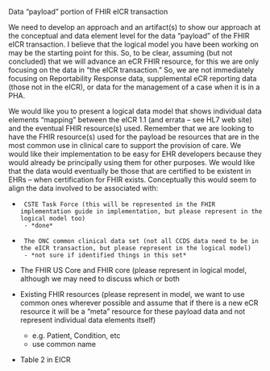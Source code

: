 Data “payload” portion of FHIR eICR transaction

We need to develop an approach and an artifact(s) to show our approach at the conceptual and data element level for the data “payload” of the FHIR eICR transaction. I believe that the logical model you have been working on may be the starting point for this. So, to be clear, assuming (but not concluded) that we will advance an eCR FHIR resource, for this we are only focusing on the data in “the eICR transaction.” So, we are not immediately focusing on Reportability Response data,  supplemental eCR reporting data (those not in the eICR), or data for the management of a case when it is in a PHA.

We would like you to present a logical data model that shows individual data elements “mapping” between the eICR 1.1 (and errata – see HL7 web site) and the eventual FHIR resource(s) used. Remember that we are looking to have the FHIR resource(s) used for the payload be resources that are in the most common use in clinical care to support the provision of care. We would like their implementation to be easy for EHR developers because they would already be principally using them for other purposes. We would like that the data would eventually be those that are certified to be existent in EHRs – when certification for FHIR exists. Conceptually this would seem to align the data involved to be associated with:

-      CSTE Task Force (this will be represented in the FHIR implementation guide in implementation, but please represent in the logical model too)
       - *done*


-      The ONC common clinical data set (not all CCDS data need to be in the eICR transaction, but please represent in the logical model)
       - *not sure if identified things in this set*


-   The FHIR US Core and FHIR core (please represent in logical model, although we may need to discuss which or both


-   Existing FHIR resources (please represent in model, we want to use common ones wherever possible and assume that if there is a new eCR resource it will be a “meta” resource for these payload data and not represent individual data elements itself)
    - e.g. Patient, Condition, etc
    - use common name

- Table 2 in EICR
